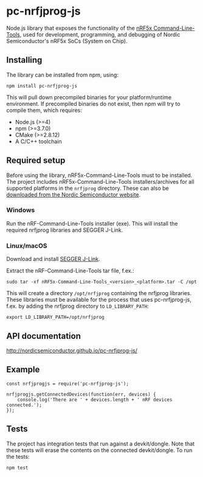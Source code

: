 # pc-nrfjprog-js

Node.js library that exposes the functionality of the [nRF5x Command-Line-Tools](https://infocenter.nordicsemi.com/topic/com.nordic.infocenter.tools/dita/tools/nrf5x_command_line_tools/nrf5x_command_line_tools_lpage.html?cp=5_1), used for development, programming, and debugging of Nordic Semiconductor's nRF5x SoCs (System on Chip).

## Installing

The library can be installed from npm, using:

    npm install pc-nrfjprog-js

This will pull down precompiled binaries for your platform/runtime environment. If precompiled binaries do not exist, then npm will try to compile them, which requires:

* Node.js (>=4)
* npm (>=3.7.0)
* CMake (>=2.8.12)
* A C/C++ toolchain

## Required setup

Before using the library, nRF5x-Command-Line-Tools must to be installed. The project includes nRF5x-Command-Line-Tools installers/archives for all supported platforms in the `nrfjprog` directory. These can also be [downloaded from the Nordic Semiconductor website](http://infocenter.nordicsemi.com/index.jsp?topic=%2Fcom.nordic.infocenter.tools%2Fdita%2Ftools%2Fnrf5x_command_line_tools%2Fnrf5x_installation.html).

### Windows

Run the nRF-Command-Line-Tools installer (exe). This will install the required nrfjprog libraries and SEGGER J-Link.

### Linux/macOS

Download and install [SEGGER J-Link](https://www.segger.com/downloads/jlink/).

Extract the nRF-Command-Line-Tools tar file, f.ex.:

    sudo tar -xf nRF5x-Command-Line-Tools_<version>_<platform>.tar -C /opt

This will create a directory `/opt/nrfjprog` containing the nrfjprog libraries. These libraries must be available for the process that uses pc-nrfjprog-js, f.ex. by adding the nrfjprog directory to `LD_LIBRARY_PATH`:

    export LD_LIBRARY_PATH=/opt/nrfjprog

## API documentation

http://nordicsemiconductor.github.io/pc-nrfjprog-js/

## Example

```
const nrfjprogjs = require('pc-nrfjprog-js');

nrfjprogjs.getConnectedDevices(function(err, devices) {
    console.log('There are ' + devices.length + ' nRF devices connected.');
});
```

## Tests

The project has integration tests that run against a devkit/dongle. Note that these tests will erase the contents on the connected devkit/dongle. To run the tests:

    npm test
